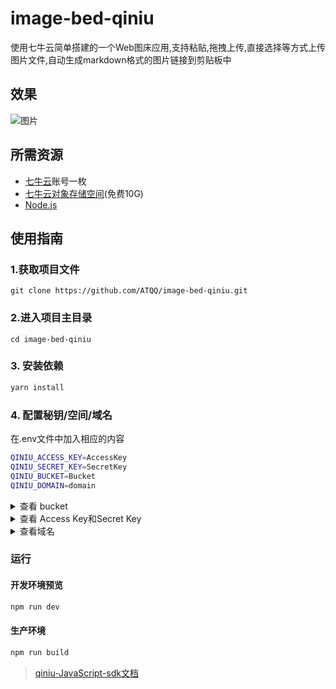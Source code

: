 # image-bed-qiniu

使用七牛云简单搭建的一个Web图床应用,支持粘贴,拖拽上传,直接选择等方式上传图片文件,自动生成markdown格式的图片链接到剪贴板中




## 效果
![图片](https://img.cdn.sugarat.top/mdImg/MTU3OTQwMDU4MjE0NA==579400582144)


## 所需资源
* [七牛云](https://portal.qiniu.com/)账号一枚
* [七牛云对象存储空间](https://portal.qiniu.com/bucket/create)(免费10G)
* [Node.js](http://nodejs.cn/) 

## 使用指南

### 1.获取项目文件
```npm
git clone https://github.com/ATQQ/image-bed-qiniu.git
```


### 2.进入项目主目录
```
cd image-bed-qiniu
```

### 3. 安装依赖
```sh
yarn install
```
### 4. 配置秘钥/空间/域名
在.env文件中加入相应的内容
```sh
QINIU_ACCESS_KEY=AccessKey
QINIU_SECRET_KEY=SecretKey
QINIU_BUCKET=Bucket
QINIU_DOMAIN=domain
```

<details>
<summary>查看 bucket</summary>
<img src="https://img.cdn.sugarat.top/mdImg/MTU3Nzc2MjM3NDI3Mw==577762374273">
</details> 

<details>
<summary>查看 Access Key和Secret Key</summary>
<img src="https://img.cdn.sugarat.top/mdImg/MTU3Nzc2MjUwMzA3Ng==577762503076">

<img src="https://img.cdn.sugarat.top/mdImg/MTU3Nzc2MjU5ODU4NQ==577762598585">
</details> 

<details>
<summary>查看域名</summary>

![图片](https://img.cdn.sugarat.top/mdImg/MTU3Nzc2Mzk0NTk4NA==577763945984)

</details> 

### 运行
#### 开发环境预览
```sh
npm run dev
```

#### 生产环境
```sh
npm run build
```

> [qiniu-JavaScript-sdk文档](https://developer.qiniu.com/kodo/sdk/1283/javascript)
